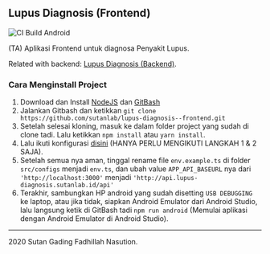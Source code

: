 Lupus Diagnosis (Frontend)
---

![CI Build Android](https://github.com/sutanlab/lupus-diagnosis--frontend/workflows/CI%20Build%20Android/badge.svg)

(TA) Aplikasi Frontend untuk diagnosa Penyakit Lupus.

Related with backend: [Lupus Diagnosis (Backend)](https://github.com/sutanlab/lupus-diagnosis--backend).

### Cara Menginstall Project
1. Download dan Install [NodeJS](https://www.nodejs.org) dan [GitBash](https://gitforwindows.org/)
2. Jalankan Gitbash dan ketikkan `git clone https://github.com/sutanlab/lupus-diagnosis--frontend.git`
3. Setelah selesai kloning, masuk ke dalam folder project yang sudah di clone tadi. Lalu ketikkan `npm install` atau `yarn install`.
4. Lalu ikuti konfigurasi [disini](https://www.techfor.id/cara-install-react-native-di-sistem-operasi-windows/) (HANYA PERLU MENGIKUTI LANGKAH 1 & 2 SAJA).
5. Setelah semua nya aman, tinggal rename file `env.example.ts` di folder `src/configs` menjadi `env.ts`, dan ubah value `APP_API_BASEURL` nya dari `'http://localhost:3000'` menjadi `'http://api.lupus-diagnosis.sutanlab.id/api'`
6. Terakhir, sambungkan HP android yang sudah disetting `USB DEBUGGING` ke laptop, atau jika tidak, siapkan Android Emulator dari Android Studio, lalu langsung ketik di GitBash tadi `npm run android` (Memulai aplikasi dengan Android Emulator di Android Studio).

---

2020 Sutan Gading Fadhillah Nasution.
